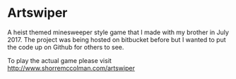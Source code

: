 # Artswiper

A heist themed minesweeper style game that I made with my brother in July 2017. The project was being hosted on bitbucket before but I wanted to put the code up on Github for others to see.

To play the actual game please visit http://www.shorremccolman.com/artswiper
